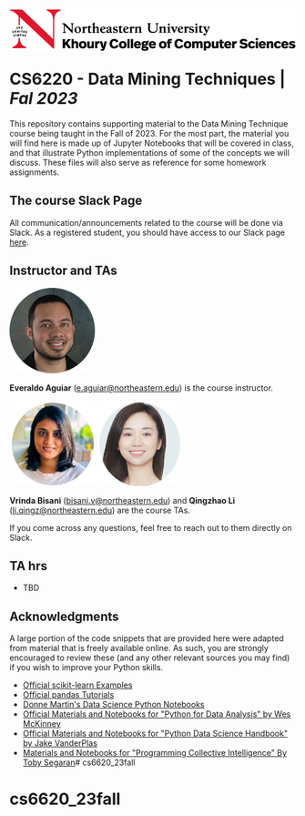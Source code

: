 <img src="./imgs/neu.png" width="600" align="left">  
<br/><br/>
<br/><br/>

# CS6220 - Data Mining Techniques | _Fal 2023_

This repository contains supporting material to the Data Mining Technique course being taught in the Fall of 2023.  For the most part, the material you will find here is made up of Jupyter Notebooks that will be covered in class, and that illustrate Python implementations of some of the concepts we will discuss. These files will also serve as reference for some homework assignments.

## The course Slack Page

All communication/announcements related to the course will be done via Slack. As a registered student, you should have access to our Slack page [here](https://cs6220fall2023.slack.com/).

## Instructor and TAs

[![avatar](./imgs/everaldo.png)](https://www.linkedin.com/in/everaldoaguiar)

**Everaldo Aguiar** (e.aguiar@northeastern.edu) is the course instructor.

[![avatar](./imgs/vrinda.png)](https://www.linkedin.com/in/vrindabisani/)
[![avatar](./imgs/chloe.png)](https://www.linkedin.com/in/qingzhao-li/)

**Vrinda Bisani** (bisani.v@northeastern.edu) and **Qingzhao Li** (li.qingz@northeastern.edu) are the course TAs.

If you come across any questions, feel  free to reach out to them directly on Slack.

## TA hrs

* TBD

## Acknowledgments

A large portion of the code snippets that are provided here were adapted from material that is freely available online. As such, you are strongly encouraged to review these (and any other relevant sources you may find) if you wish to improve your Python skills.

* [Official scikit-learn Examples](http://scikit-learn.org/stable/auto_examples/)
* [Official pandas Tutorials](http://pandas.pydata.org/pandas-docs/version/0.18.1/tutorials.html)
* [Donne Martin's Data Science Python Notebooks](https://github.com/donnemartin/data-science-ipython-notebooks)
* [Official Materials and Notebooks for "Python for Data Analysis" by Wes McKinney](https://github.com/wesm/pydata-book)
* [Official Materials and Notebooks for "Python Data Science Handbook" by Jake VanderPlas](https://github.com/jakevdp/PythonDataScienceHandbook)
* [Materials and Notebooks for "Programming Collective Intelligence" By Toby Segaran](https://github.com/ferronrsmith/programming-collective-intelligence-code)# cs6620_23fall
# cs6620_23fall
